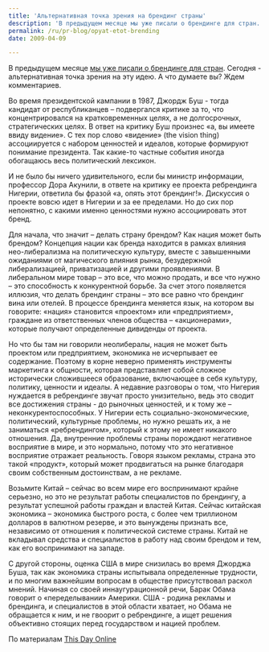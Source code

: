 ```yaml
---
title: 'Альтернативная точка зрения на брендинг страны'
description: 'В предыдущем месяце мы уже писали о брендинге для стран. Сегодня - альтернативная точка зрения на эту идею. А что думаете вы? Ждем комментариев.'
permalink: /ru/pr-blog/opyat-etot-brending
date: 2009-04-09

---
```


В предыдущем месяце <a href="/ru/pr-blog/country-branding">мы уже писали о брендинге для стран</a>. Сегодня - альтернативная точка зрения на эту идею. А что думаете вы? Ждем комментариев.

Во время президентской кампании в 1987, Джордж Буш  - тогда кандидат от республиканцев – подвергался критике за то, что концентрировался на кратковременных целях, а не долгосрочных, стратегических целях. В ответ на критику Буш произнес «а, вы имеете ввиду видение». С тех пор слово «видение» (the vision thing) ассоциируется с набором ценностей и идеалов, которые формируют понимание президента. Так какие-то частные события иногда обогащаюсь весь политический лексикон.

И не было бы ничего удивительного, если бы министр информации, профессор Дора Акунили, в ответе на критику ее проекта ребрендинга Нигерии, ответила бы фразой «а, опять этот брендинг!».  Дискуссия о проекте вовсю идет в Нигерии и за ее пределами. Но до сих пор непонятно, с какими именно ценностями нужно ассоциировать этот бренд.

Для начала, что значит – делать страну брендом? Как нация может быть брендом? Концепция нации как бренда находится в рамках влияния нео-либерализма на политическую культуру, вместе с завышенными ожиданиями от магического влияния рынка, безудержной либерализацией, приватизацией и другими проявлениями. В либеральном мире товар – это все, что можно продать, и все что нужно – это способность к конкурентной борьбе. За счет этого появляется иллюзия,  что делать брендинг страны – это все равно что брендинг вина или отелей. В процессе брендинга меняется язык, на котором вы говорите: «нация» становится «проектом» или «предприятием», граждане из ответственных членов общества – «акционерами», которые получают определенные дивиденды от проекта.

Но что бы там ни говорили неолибералы, нация не может быть проектом или предприятием, экономика не исчерпывает ее содержание. Поэтому в корне неверно применять инструменты маркетинга к общности, которая представляет собой сложное исторически сложившееся образование, включающее в себя культуру, политику, ценности и идеалы. А недавние разговоры о том, что Нигерия нуждается в ребрендинге звучат просто унизительно, ведь это сводит все достижения страны  - до рыночных ценностей, и к тому же – неконкурентоспособных. У Нигерии есть социально-экономические, политический, культурные проблемы, но нужно решать их, а не заниматься «ребрендингом», который к этому не имеет никакого отношения. Да, внутренние проблемы страны порождают негативное восприятие в мире, и это нормально, потому что это негативное восприятие отражает реальность. Говоря языком рекламы, страна это такой «продукт», который может продвигаться на рынке благодаря своим собственным достоинствам, а не  рекламе.

Возьмите Китай – сейчас во всем мире его воспринимают крайне серьезно, но это не результат работы специалистов по брендингу, а результат успешной работы граждан и властей Китая. Сейчас китайская экономика – экономика быстрого роста, с более чем триллионом долларов в валютном резерве, и это вынуждены признать все, независимо от отношения к политической системе страны. Китай не вкладывал средства и специалистов в работу над своим брендом и тем, как его воспринимают на западе.

С другой стороны, оценка США в мире снизилась во время Джорджа Буша, так как экономика страны испытывала определенные трудности, и по многим важнейшим вопросам в обществе присутствовал раскол мнений. Начиная со своей иннаугурационной речи, Барак Обама говорит о «переделывании» Америки. США - родина рекламы и брендинга, и  специалистов в этой области хватает, но Обама не обращается к ним, и не гвоорит о ребрендинге, а ищет решения объективно стоящих перед государством и нацией проблем.

По материалам <a href="https://www.thisdayonline.com/nview.php?id=140326"> This Day Online </a>

